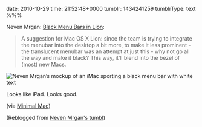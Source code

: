 date: 2010-10-29
time: 21:52:48+0000
tumblr: 1434241259
tumblrType: text
%%%

Neven Mrgan: [Black Menu Bars in Lion](http://mrgan.tumblr.com/post/1426417471/black-menubar):

> A suggestion for Mac OS X Lion: since the team is trying to integrate the menubar into the desktop a bit more, to make it less prominent - the translucent menubar was an attempt at just this - why not go all the way and make it black? This way, it’ll blend into the bezel of (most) new Macs.

<img class="transparent" src="tumblr_lb2nbobmLN1qb1802.png" alt="Neven Mrgan’s mockup of an iMac sporting a black menu bar with white text" />

Looks like iPad. Looks good.

(via [Minimal Mac][1])

[1]: http://minimalmac.com/post/1431738978/neven-mrgans-tumbl-black-menu-bars-in-lion

(Reblogged from [Neven Mrgan's tumbl](https://mrgan.tumblr.com/post/1426417471/black-menubar))
